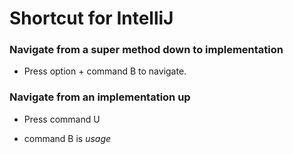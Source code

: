 # Shortcut for IntelliJ

### Navigate from a super method down to implementation
- Press option + command B to navigate.


### Navigate from an implementation up 
- Press command U





- command B is *usage*

